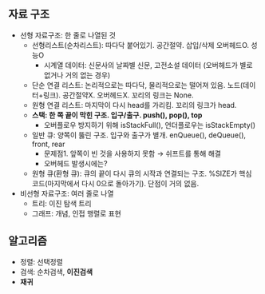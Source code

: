 ## 자료 구조

- 선형 자료구조:  한 줄로 나열된 것
    - 선형리스트(순차리스트): 따다닥 붙어있기. 공간절약. 삽입/삭제 오버헤드O. 성능O
        - 시계열 데이터: 신문사의 날짜별 신문, 고전소설 데이터 (오버헤드가 별로 없거나 거의 없는 경우)
    - 단순 연결 리스트: 논리적으로는 따다닥, 물리적으로는 떨어져 있음. 노드(데이터+링크). 공간절약X. 오버헤드X. 꼬리의 링크는 None.
    - 원형 연결 리스트:  마지막이 다시 head를 가리킴. 꼬리의 링크가 head.
    - **스택: 한 쪽 끝이 막힌 구조. 입구/출구. push(), pop(), top**
        - 오버플로우 방지하기 위해 isStackFull(), 언더플로우는 isStackEmpty()
    - 일반 큐: 양쪽이 뚫린 구조. 입구와 출구가 별개. enQueue(), deQueue(), front, rear
        - 문제점1. 앞쪽이 빈 것을 사용하지 못함 → 쉬프트를 통해 해결
        - 오버헤드 발생시에는?
    - 원형 큐(환형 큐): 큐의 끝이 다시 큐의 시작과 연결되는 구조. %SIZE가 핵심 코드(마지막에서 다시 0으로 돌아가기). 단점이 거의 없음.
- 비선형 자료구조: 여러 줄로 나열
    - 트리: 이진 탐색 트리
    - 그래프: 개념, 인접 행렬로 표현

## 알고리즘

- 정렬: 선택정렬
- 검색: 순차검색, **이진검색**
- **재귀**